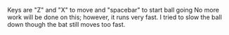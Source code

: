 Keys are "Z" and "X" to move and "spacebar" to start ball going
No more work will be done on this; however, it runs very fast.
I tried to slow the ball down though the bat still moves too fast.